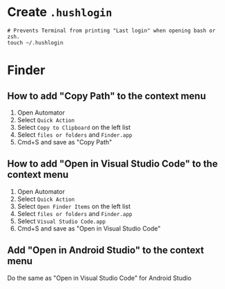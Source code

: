 # Create `.hushlogin`
```shell
# Prevents Terminal from printing "Last login" when opening bash or zsh.
touch ~/.hushlogin
```

# Finder
## How to add "Copy Path" to the context menu
1. Open Automator
2. Select `Quick Action`
3. Select `Copy to Clipboard` on the left list
4. Select `files or folders` and `Finder.app`
5. Cmd+S and save as "Copy Path"

## How to add "Open in Visual Studio Code" to the context menu
1. Open Automator
2. Select `Quick Action`
3. Select `Open Finder Items` on the left list
4. Select `files or folders` and `Finder.app`
5. Select `Visual Studio Code.app`
6. Cmd+S and save as "Open in Visual Studio Code"

## Add "Open in Android Studio" to the context menu
Do the same as "Open in Visual Studio Code" for Android Studio
